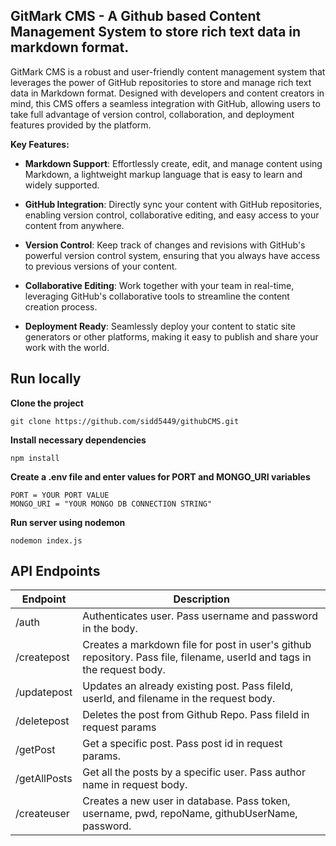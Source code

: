 GitMark CMS - A Github based Content Management System to store rich text data in markdown format.
--------------------------------------------------------------------------------------------------

GitMark CMS is a robust and user-friendly content management system that leverages the power of GitHub repositories to store and manage rich text data in Markdown format. Designed with developers and content creators in mind, this CMS offers a seamless integration with GitHub, allowing users to take full advantage of version control, collaboration, and deployment features provided by the platform.

**Key Features:**

*   **Markdown Support**: Effortlessly create, edit, and manage content using Markdown, a lightweight markup language that is easy to learn and widely supported.
    
*   **GitHub Integration**: Directly sync your content with GitHub repositories, enabling version control, collaborative editing, and easy access to your content from anywhere.
    
*   **Version Control**: Keep track of changes and revisions with GitHub's powerful version control system, ensuring that you always have access to previous versions of your content.
    
*   **Collaborative Editing**: Work together with your team in real-time, leveraging GitHub's collaborative tools to streamline the content creation process.
    
*   **Deployment Ready**: Seamlessly deploy your content to static site generators or other platforms, making it easy to publish and share your work with the world.

## Run locally

**Clone the project**
```
git clone https://github.com/sidd5449/githubCMS.git
```

**Install necessary dependencies**
```
npm install
```

**Create a .env file and enter values for PORT and MONGO_URI variables**
```
PORT = YOUR PORT VALUE
MONGO_URI = "YOUR MONGO DB CONNECTION STRING"
```

**Run server using nodemon**
```
nodemon index.js
```

## API Endpoints

| **Endpoint** | **Description** |
| ------------ | --------------- |
| /auth | Authenticates user. Pass username and password in the body. |
| /createpost | Creates a markdown file for post in user's github repository. Pass file, filename, userId and tags in the request body. |
| /updatepost | Updates an already existing post. Pass fileId, userId, and filename in the request body. |
| /deletepost | Deletes the post from Github Repo. Pass fileId in request params |
| /getPost | Get a specific post. Pass post id in request params. |
| /getAllPosts | Get all the posts by a specific user. Pass author name in request body. |
| /createuser | Creates a new user in database. Pass token, username, pwd, repoName, githubUserName, password. |

